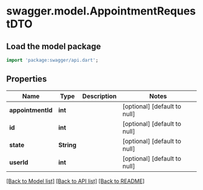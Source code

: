 # swagger.model.AppointmentRequestDTO

## Load the model package
```dart
import 'package:swagger/api.dart';
```

## Properties
Name | Type | Description | Notes
------------ | ------------- | ------------- | -------------
**appointmentId** | **int** |  | [optional] [default to null]
**id** | **int** |  | [optional] [default to null]
**state** | **String** |  | [optional] [default to null]
**userId** | **int** |  | [optional] [default to null]

[[Back to Model list]](../README.md#documentation-for-models) [[Back to API list]](../README.md#documentation-for-api-endpoints) [[Back to README]](../README.md)



